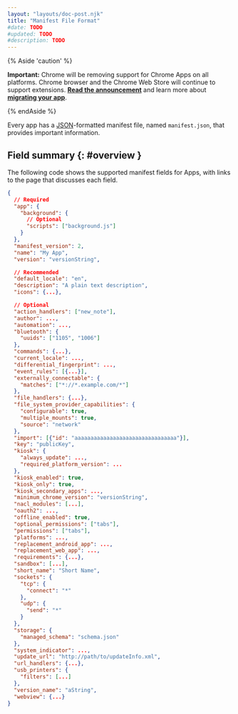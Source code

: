```yaml
---
layout: "layouts/doc-post.njk"
title: "Manifest File Format"
#date: TODO
#updated: TODO
#description: TODO
---
```


{% Aside 'caution' %}

**Important:** Chrome will be removing support for Chrome Apps on all platforms. Chrome browser and
the Chrome Web Store will continue to support extensions. [**Read the announcement**][1] and learn
more about [**migrating your app**][2].

{% endAside %}

Every app has a [JSON][3]\-formatted manifest file, named `manifest.json`, that provides important
information.

## Field summary {: #overview }

The following code shows the supported manifest fields for Apps, with links to the page that
discusses each field.

```json
{
  // Required
  "app": {
    "background": {
      // Optional
      "scripts": ["background.js"]
    }
  },
  "manifest_version": 2,
  "name": "My App",
  "version": "versionString",

  // Recommended
  "default_locale": "en",
  "description": "A plain text description",
  "icons": {...},

  // Optional
  "action_handlers": ["new_note"],
  "author": ...,
  "automation": ...,
  "bluetooth": {
    "uuids": ["1105", "1006"]
  },
  "commands": {...},
  "current_locale": ...,
  "differential_fingerprint": ...,
  "event_rules": [{...}],
  "externally_connectable": {
    "matches": ["*://*.example.com/*"]
  },
  "file_handlers": {...},
  "file_system_provider_capabilities": {
    "configurable": true,
    "multiple_mounts": true,
    "source": "network"
  },
  "import": [{"id": "aaaaaaaaaaaaaaaaaaaaaaaaaaaaaaaa"}],
  "key": "publicKey",
  "kiosk": {
    "always_update": ...,
    "required_platform_version": ...
  },
  "kiosk_enabled": true,
  "kiosk_only": true,
  "kiosk_secondary_apps": ...,
  "minimum_chrome_version": "versionString",
  "nacl_modules": [...],
  "oauth2": ...,
  "offline_enabled": true,
  "optional_permissions": ["tabs"],
  "permissions": ["tabs"],
  "platforms": ...,
  "replacement_android_app": ...,
  "replacement_web_app": ...,
  "requirements": {...},
  "sandbox": [...],
  "short_name": "Short Name",
  "sockets": {
    "tcp": {
      "connect": "*"
    },
    "udp": {
      "send": "*"
    }
  },
  "storage": {
    "managed_schema": "schema.json"
  },
  "system_indicator": ...,
  "update_url": "http://path/to/updateInfo.xml",
  "url_handlers": {...},
  "usb_printers": {
    "filters": [...]
  },
  "version_name": "aString",
  "webview": {...}
}
```

[1]: https://blog.chromium.org/2020/08/changes-to-chrome-app-support-timeline.html
[2]: /apps/migration
[3]: https://www.json.org
